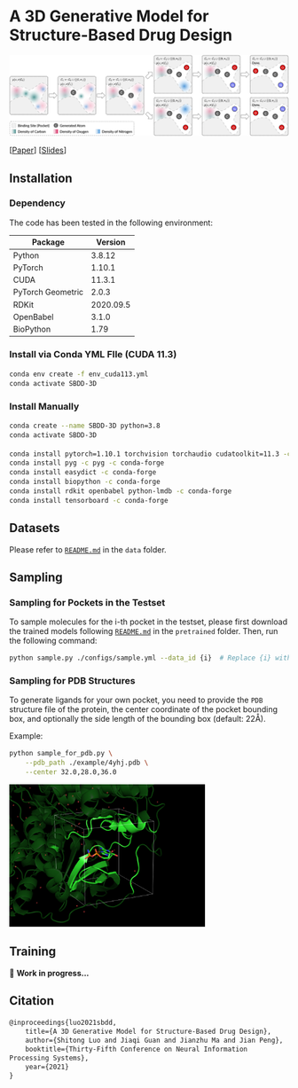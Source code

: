 # A 3D Generative Model for Structure-Based Drug Design

<img src="./assets/teaser.png" alt="teaser" />

[[Paper](https://arxiv.org/abs/2203.10446)]
[[Slides](https://drive.google.com/file/d/1PnypgrWqZAnaONy_Ccq-fmTDo4IRJpX1/view?usp=sharing)]

## Installation

### Dependency

The code has been tested in the following environment:

| Package           | Version   |
|-|-|
| Python            | 3.8.12    |
| PyTorch           | 1.10.1    |
| CUDA              | 11.3.1    |
| PyTorch Geometric | 2.0.3     |
| RDKit             | 2020.09.5 |
| OpenBabel         | 3.1.0     |
| BioPython         | 1.79      |

### Install via Conda YML FIle (CUDA 11.3)
```bash
conda env create -f env_cuda113.yml
conda activate SBDD-3D
```

### Install Manually
```bash
conda create --name SBDD-3D python=3.8
conda activate SBDD-3D

conda install pytorch=1.10.1 torchvision torchaudio cudatoolkit=11.3 -c pytorch
conda install pyg -c pyg -c conda-forge
conda install easydict -c conda-forge
conda install biopython -c conda-forge
conda install rdkit openbabel python-lmdb -c conda-forge
conda install tensorboard -c conda-forge
```

## Datasets

Please refer to [`README.md`](./data/README.md) in the `data` folder.

## Sampling

### Sampling for Pockets in the Testset
To sample molecules for the i-th pocket in the testset, please first download the trained models following 
[`README.md`](./pretrained/README.md) in the `pretrained` folder. Then, run the following command:
```bash
python sample.py ./configs/sample.yml --data_id {i}  # Replace {i} with the index of the data. i is between 0 and 99 for the testset.
```

### Sampling for PDB Structures

To generate ligands for your own pocket, you need to provide the `PDB` structure file of the protein, the center coordinate of the pocket bounding box, and optionally the side length of the bounding box (default: 22Å).

Example:
```bash
python sample_for_pdb.py \
    --pdb_path ./example/4yhj.pdb \
    --center 32.0,28.0,36.0
```

<img src="./assets/bounding_box.png" alt="bounding box" width="70%" />

## Training
:construction: **Work in progress...**


## Citation

```
@inproceedings{luo2021sbdd,
    title={A 3D Generative Model for Structure-Based Drug Design},
    author={Shitong Luo and Jiaqi Guan and Jianzhu Ma and Jian Peng},
    booktitle={Thirty-Fifth Conference on Neural Information Processing Systems},
    year={2021}
}
```
